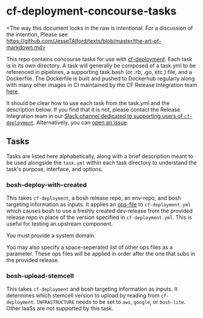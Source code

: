 # cf-deployment-concourse-tasks

<The way this document looks in the raw
is intentional.
For a discussion of the intention,
Please see
https://github.com/JesseTAlford/texts/blob/master/the-art-of-markdown.md>

This repo contains concourse tasks for use with [cf-deployment][cf-deployment-repo].
Each task is in its own directory.
A task will generally be composed of a task.yml to be referenced in pipelines,
a supporting task.bash (or .rb, .go, etc.) file,
and a Dockerfile.
The Dockerfile is built and pushed to Dockerhub regularly
along with many other images
in CI maintained by the CF Release Integration team [here][runtime-ci-build-docker-images].

It should be clear how to use each task
from the task.yml
and the description below.
If you find that it is not,
please contact the Release Integration team
in our [Slack channel dedicated to supporting users of `cf-deployment`][cf-deployment-slack-channel].
Alternatively, you can [open an issue][issues-page].


## Tasks
Tasks are listed here alphabetically,
along with a brief description
meant to be used alongside the `task.yml` within each task directory
to understand the task's
purpose, interface, and options.

### bosh-deploy-with-created
This takes `cf-deployment`,
a bosh release repo,
an env-repo,
and bosh targeting information as inputs.
It applies an [ops-file][deploy-with-created-lines] to `cf-deployment.yml`
which causes bosh to use a freshly created dev-release
from the provided release repo
in place of the version specified in `cf-deployment.yml`.
This is useful for testing an upstream component.

You must provide a system domain.

You may also specify a space-seperated list of other ops files
as a parameter.
These ops files will be applied
in order
after the one that subs in the provided release.

### bosh-upload-stemcell
This takes `cf-deployment`
and bosh targeting information as inputs.
It determines which stemcell version to upload
by reading from `cf-deployment`.
`INFRASTRUCTURE` needs to be set to
`aws`, `google`, or `bosh-lite`.
Other IaaSs are not supported by this task.

[cf-deployment-repo]: https://github.com/cloudfoundry/cf-deployment
[runtime-ci-build-docker-images]: https://runtime.ci.cf-app.com/teams/main/pipelines/build-docker-images
[cf-deployment-slack-channel]: https://cloudfoundry.slack.com/messages/cf-deployment/
[issues-page]: https://github.com/cloudfoundry/cf-deployment-concourse-tasks/issues
[deploy-with-created-lines]: https://github.com/cloudfoundry/cf-deployment-concourse-tasks/blob/master/bosh-deploy-with-created-release/task.bash#L49-L55
